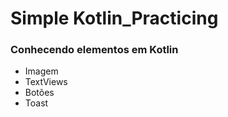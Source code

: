 # Simple Kotlin_Practicing

### Conhecendo elementos em Kotlin
- Imagem
- TextViews
- Botões
- Toast
